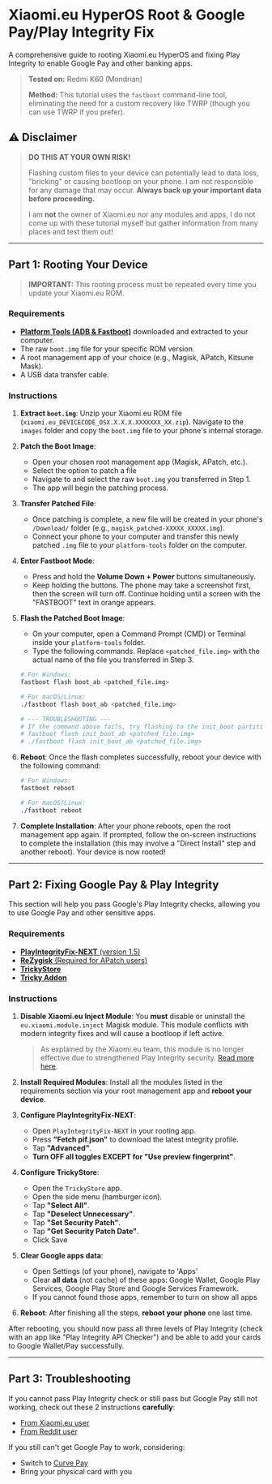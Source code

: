 # Xiaomi.eu HyperOS Root & Google Pay/Play Integrity Fix

A comprehensive guide to rooting Xiaomi.eu HyperOS and fixing Play Integrity to enable Google Pay and other banking apps.

> **Tested on:** Redmi K60 (Mondrian)
>
> **Method:** This tutorial uses the `fastboot` command-line tool, eliminating the need for a custom recovery like TWRP (though you can use TWRP if you prefer).

## ⚠️ Disclaimer

> **DO THIS AT YOUR OWN RISK\!**
>
> Flashing custom files to your device can potentially lead to data loss, "bricking" or causing bootloop on your phone. I am not responsible for any damage that may occur. **Always back up your important data before proceeding.**
> 
> I am **not** the owner of Xiaomi.eu nor any modules and apps, I do not come up with these tutorial myself but gather information from many places and test them out!

-----

## Part 1: Rooting Your Device

> **IMPORTANT:** This rooting process must be repeated every time you update your Xiaomi.eu ROM.

### Requirements

  - [**Platform Tools (ADB & Fastboot)**](https://developer.android.com/tools/releases/platform-tools?#downloads) downloaded and extracted to your computer.
  - The raw `boot.img` file for your specific ROM version.
  - A root management app of your choice (e.g., Magisk, APatch, Kitsune Mask).
  - A USB data transfer cable.

### Instructions

1.  **Extract `boot.img`**: Unzip your Xiaomi.eu ROM file (`xiaomi.eu_DEVICECODE_OSX.X.X.X.XXXXXXX_XX.zip`). Navigate to the `images` folder and copy the `boot.img` file to your phone's internal storage.

2.  **Patch the Boot Image**:

      - Open your chosen root management app (Magisk, APatch, etc.).
      - Select the option to patch a file
      - Navigate to and select the raw `boot.img` you transferred in Step 1.
      - The app will begin the patching process.

3.  **Transfer Patched File**:

      - Once patching is complete, a new file will be created in your phone's `/Download/` folder (e.g., `magisk_patched-XXXXX_XXXXX.img`).
      - Connect your phone to your computer and transfer this newly patched `.img` file to your `platform-tools` folder on the computer.

4.  **Enter Fastboot Mode**:

      - Press and hold the **Volume Down + Power** buttons simultaneously.
      - Keep holding the buttons. The phone may take a screenshot first, then the screen will turn off. Continue holding until a screen with the "FASTBOOT" text in orange appears.

5.  **Flash the Patched Boot Image**:

      - On your computer, open a Command Prompt (CMD) or Terminal inside your `platform-tools` folder.
      - Type the following commands. Replace `<patched_file.img>` with the actual name of the file you transferred in Step 3.

    <!-- end list -->

    ```bash
    # For Windows:
    fastboot flash boot_ab <patched_file.img>

    # For macOS/Linux:
    ./fastboot flash boot_ab <patched_file.img>

    # --- TROUBLESHOOTING ---
    # If the command above fails, try flashing to the init_boot partition instead:
    # fastboot flash init_boot_ab <patched_file.img>
    # ./fastboot flash init_boot_ab <patched_file.img>
    ```

6.  **Reboot**: Once the flash completes successfully, reboot your device with the following command:

    ```bash
    # For Windows:
    fastboot reboot

    # For macOS/Linux:
    ./fastboot reboot
    ```

7.  **Complete Installation**: After your phone reboots, open the root management app again. If prompted, follow the on-screen instructions to complete the installation (this may involve a "Direct Install" step and another reboot). Your device is now rooted\!

-----

## Part 2: Fixing Google Pay & Play Integrity

This section will help you pass Google's Play Integrity checks, allowing you to use Google Pay and other sensitive apps.

### Requirements

  - [**PlayIntegrityFix-NEXT** (version 1.5)](https://github.com/minhkhang1008/Root-GooglePayFix-XiaomiEU/raw/refs/heads/main/PlayIntegrityFix-NEXT_v1.5.zip)
  - [**ReZygisk** (Required for APatch users)](https://github.com/minhkhang1008/Root-GooglePayFix-XiaomiEU/raw/refs/heads/main/ReZygisk-v1.0.0-rc.3-release.zip)
  - [**TrickyStore**](https://github.com/minhkhang1008/Root-GooglePayFix-XiaomiEU/raw/refs/heads/main/Tricky-Store-v1.3.0-180-8acfa57-release.zip)
  - [**Tricky Addon**](https://github.com/minhkhang1008/Root-GooglePayFix-XiaomiEU/raw/refs/heads/main/TrickyAddonModule-v4.1.zip)

### Instructions

1.  **Disable Xiaomi.eu Inject Module**: You **must** disable or uninstall the `eu.xiaomi.module.inject` Magisk module. This module conflicts with modern integrity fixes and will cause a bootloop if left active.

    > As explained by the Xiaomi.eu team, this module is no longer effective due to strengthened Play Integrity security. [Read more here](https://xiaomi.eu/community/threads/regarding-google-play-integrity-google-pay-wallet.75761/).

2.  **Install Required Modules**: Install all the modules listed in the requirements section via your root management app and **reboot your device**.

3.  **Configure PlayIntegrityFix-NEXT**:

      - Open `PlayIntegrityFix-NEXT` in your rooting app.
      - Press **"Fetch pif.json"** to download the latest integrity profile.
      - Tap **"Advanced"**.
      - **Turn OFF all toggles EXCEPT for "Use preview fingerprint"**.

4.  **Configure TrickyStore**:

      - Open the `TrickyStore` app.
      - Open the side menu (hamburger icon).
      - Tap **"Select All"**.
      - Tap **"Deselect Unnecessary"**.
      - Tap **"Set Security Patch"**.
      - Tap **"Get Security Patch Date"**.
      - Click Save
  
5. **Clear Google apps data**:

      - Open Settings (of your phone), navigate to 'Apps'
      - Clear **all data** (not cache) of these apps: Google Wallet, Google Play Services, Google Play Store and Google Services Framework.
      - If you cannot found those apps, remember to turn on show all apps

6.  **Reboot**: After finishing all the steps, **reboot your phone** one last time.

After rebooting, you should now pass all three levels of Play Integrity (check with an app like "Play Integrity API Checker") and be able to add your cards to Google Wallet/Pay successfully. 

-----

## Part 3: Troubleshooting

If you cannot pass Play Integrity check or still pass but Google Pay still not working, check out these 2 instructions **carefully**: 
- [From Xiaomi.eu user](https://xiaomi.eu/community/threads/installing-magisk-and-play-integrity-fix.70553/post-748464)
- [From Reddit user](https://www.reddit.com/r/Magisk/comments/1loaar8/comment/n0m998b/?utm_source=share&utm_medium=web3x&utm_name=web3xcss&utm_term=1&utm_content=share_button)
  
If you still can't get Google Pay to work, considering:
- Switch to [Curve Pay](https://play.google.com/store/apps/details?id=com.imaginecurve.curve.prd&pcampaignid=web_share)
- Bring your physical card with you
